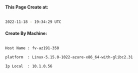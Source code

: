 
   
#### This Page Create at:

```bash

2022-11-18 - 19:34:29 UTC

```

#### Create By Machine:

```bash

Host Name : fv-az191-350

platform  : Linux-5.15.0-1022-azure-x86_64-with-glibc2.31

Ip Local  : 10.1.0.56

```

